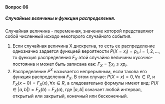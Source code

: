 #### Вопрос 06

##### Случайные величины и функции распределения.

Случайная величина - переменная, значение которой представляют собой численный исходо некоторого случайного события. 

1. Если случайная величина X дискретна, то есть ее распределение однозначно задается функцией вероятности $P(X=x_i)=p_i, i=1, 2,...$, то функция распределения $F_X$ этой случайно величины кусочно-постоянна и может быть записана как:  $F_X =\sum x_i\leq xp_i$.
1. Распределение $P^X$ называется непрерывным, если такова его функция распределения $F_X$. В этом случае: $P(X=x)=0, ∀x ∈ R$, и $F_X(x-0)=F_X(x), ∀x ∈ R$, а следовательно формулы имеют вид: $P(X ∈ |a, b|)=F_X(b)-F_X(a)$, где $|a, b|$ означает любой интервал, открытый или закрытый, конечный или бесконечный.